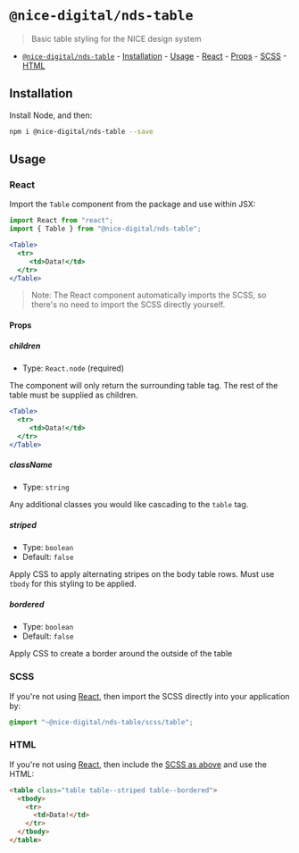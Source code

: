 # `@nice-digital/nds-table`

> Basic table styling for the NICE design system

- [`@nice-digital/nds-table`](#nice-digitaltable) - [Installation](#installation) - [Usage](#usage) - [React](#react) - [Props](#props) - [SCSS](#scss) - [HTML](#html)

## Installation

Install Node, and then:

```sh
npm i @nice-digital/nds-table --save
```

## Usage

### React

Import the `Table` component from the package and use within JSX:

```jsx
import React from "react";
import { Table } from "@nice-digital/nds-table";

<Table>
  <tr>
     <td>Data!</td>
  </tr>
</Table>
```

> Note: The React component automatically imports the SCSS, so there's no need to import the SCSS directly yourself.

#### Props

##### children

- Type: `React.node` (required)

The component will only return the surrounding table tag. The rest of the table must be supplied as children.

```jsx
<Table>
  <tr>
     <td>Data!</td>
  </tr>
</Table>
```

##### className

- Type: `string`

Any additional classes you would like cascading to the `table` tag.

##### striped

- Type: `boolean`
- Default: `false`

Apply CSS to apply alternating stripes on the body table rows. Must use `tbody` for this styling to be applied. 

##### bordered

- Type: `boolean`
- Default: `false`

Apply CSS to create a border around the outside of the table

### SCSS

If you're not using [React](#react), then import the SCSS directly into your application by:

```scss
@import "~@nice-digital/nds-table/scss/table";
```

### HTML

If you're not using [React](#react), then include the [SCSS as above](#scss) and use the HTML:

```html
<table class="table table--striped table--bordered">
  <tbody>
    <tr>
      <td>Data!</td>
    </tr>
  </tbody>
</table>
```

